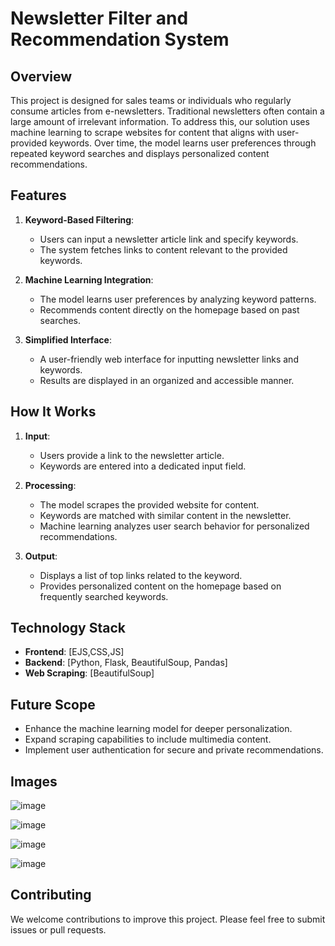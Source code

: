 # Newsletter Filter and Recommendation System

## Overview
This project is designed for sales teams or individuals who regularly consume articles from e-newsletters. Traditional newsletters often contain a large amount of irrelevant information. To address this, our solution uses machine learning to scrape websites for content that aligns with user-provided keywords. Over time, the model learns user preferences through repeated keyword searches and displays personalized content recommendations.

## Features
1. **Keyword-Based Filtering**:
   - Users can input a newsletter article link and specify keywords.
   - The system fetches links to content relevant to the provided keywords.

2. **Machine Learning Integration**:
   - The model learns user preferences by analyzing keyword patterns.
   - Recommends content directly on the homepage based on past searches.

3. **Simplified Interface**:
   - A user-friendly web interface for inputting newsletter links and keywords.
   - Results are displayed in an organized and accessible manner.

## How It Works
1. **Input**:
   - Users provide a link to the newsletter article.
   - Keywords are entered into a dedicated input field.

2. **Processing**:
   - The model scrapes the provided website for content.
   - Keywords are matched with similar content in the newsletter.
   - Machine learning analyzes user search behavior for personalized recommendations.

3. **Output**:
   - Displays a list of top links related to the keyword.
   - Provides personalized content on the homepage based on frequently searched keywords.

## Technology Stack
- **Frontend**: [EJS,CSS,JS]
- **Backend**: [Python, Flask, BeautifulSoup, Pandas]
- **Web Scraping**: [BeautifulSoup]

## Future Scope
- Enhance the machine learning model for deeper personalization.
- Expand scraping capabilities to include multimedia content.
- Implement user authentication for secure and private recommendations.

## Images
![image](https://github.com/user-attachments/assets/fb0b6114-a36b-4bb6-9fa6-68967ec851b6)

![image](https://github.com/user-attachments/assets/cad73650-bfd9-41be-a7b9-83cd12d9bc71)

![image](https://github.com/user-attachments/assets/a6d13dc6-b98c-4ccf-ac6c-7454834cb3f6)

![image](https://github.com/user-attachments/assets/0d243019-5192-47f9-ae34-a41554145c2d)

## Contributing
We welcome contributions to improve this project. Please feel free to submit issues or pull requests.

